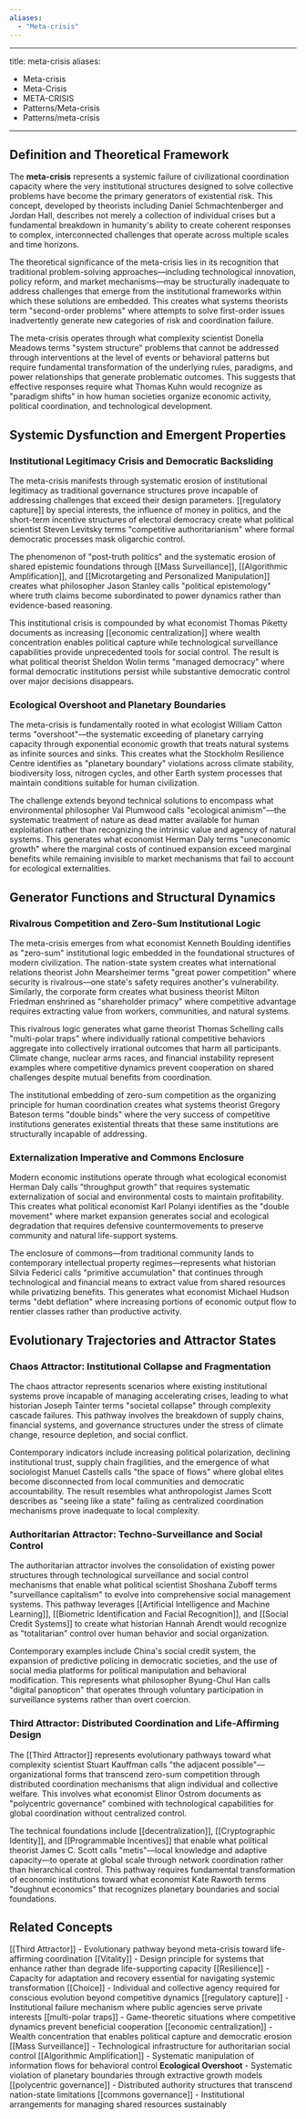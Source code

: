 ```yaml
---
aliases:
  - "Meta-crisis"
---
```



---
title: meta-crisis
aliases:
  - Meta-crisis
  - Meta-Crisis
  - META-CRISIS
  - Patterns/Meta-crisis
  - Patterns/meta-crisis
---

## Definition and Theoretical Framework

The **meta-crisis** represents a systemic failure of civilizational coordination capacity where the very institutional structures designed to solve collective problems have become the primary generators of existential risk. This concept, developed by theorists including Daniel Schmachtenberger and Jordan Hall, describes not merely a collection of individual crises but a fundamental breakdown in humanity's ability to create coherent responses to complex, interconnected challenges that operate across multiple scales and time horizons.

The theoretical significance of the meta-crisis lies in its recognition that traditional problem-solving approaches—including technological innovation, policy reform, and market mechanisms—may be structurally inadequate to address challenges that emerge from the institutional frameworks within which these solutions are embedded. This creates what systems theorists term "second-order problems" where attempts to solve first-order issues inadvertently generate new categories of risk and coordination failure.

The meta-crisis operates through what complexity scientist Donella Meadows terms "system structure" problems that cannot be addressed through interventions at the level of events or behavioral patterns but require fundamental transformation of the underlying rules, paradigms, and power relationships that generate problematic outcomes. This suggests that effective responses require what Thomas Kuhn would recognize as "paradigm shifts" in how human societies organize economic activity, political coordination, and technological development.

## Systemic Dysfunction and Emergent Properties

### Institutional Legitimacy Crisis and Democratic Backsliding

The meta-crisis manifests through systematic erosion of institutional legitimacy as traditional governance structures prove incapable of addressing challenges that exceed their design parameters. [[regulatory capture]] by special interests, the influence of money in politics, and the short-term incentive structures of electoral democracy create what political scientist Steven Levitsky terms "competitive authoritarianism" where formal democratic processes mask oligarchic control.

The phenomenon of "post-truth politics" and the systematic erosion of shared epistemic foundations through [[Mass Surveillance]], [[Algorithmic Amplification]], and [[Microtargeting and Personalized Manipulation]] creates what philosopher Jason Stanley calls "political epistemology" where truth claims become subordinated to power dynamics rather than evidence-based reasoning.

This institutional crisis is compounded by what economist Thomas Piketty documents as increasing [[economic centralization]] where wealth concentration enables political capture while technological surveillance capabilities provide unprecedented tools for social control. The result is what political theorist Sheldon Wolin terms "managed democracy" where formal democratic institutions persist while substantive democratic control over major decisions disappears.

### Ecological Overshoot and Planetary Boundaries

The meta-crisis is fundamentally rooted in what ecologist William Catton terms "overshoot"—the systematic exceeding of planetary carrying capacity through exponential economic growth that treats natural systems as infinite sources and sinks. This creates what the Stockholm Resilience Centre identifies as "planetary boundary" violations across climate stability, biodiversity loss, nitrogen cycles, and other Earth system processes that maintain conditions suitable for human civilization.

The challenge extends beyond technical solutions to encompass what environmental philosopher Val Plumwood calls "ecological animism"—the systematic treatment of nature as dead matter available for human exploitation rather than recognizing the intrinsic value and agency of natural systems. This generates what economist Herman Daly terms "uneconomic growth" where the marginal costs of continued expansion exceed marginal benefits while remaining invisible to market mechanisms that fail to account for ecological externalities.

## Generator Functions and Structural Dynamics

### Rivalrous Competition and Zero-Sum Institutional Logic

The meta-crisis emerges from what economist Kenneth Boulding identifies as "zero-sum" institutional logic embedded in the foundational structures of modern civilization. The nation-state system creates what international relations theorist John Mearsheimer terms "great power competition" where security is rivalrous—one state's safety requires another's vulnerability. Similarly, the corporate form creates what business theorist Milton Friedman enshrined as "shareholder primacy" where competitive advantage requires extracting value from workers, communities, and natural systems.

This rivalrous logic generates what game theorist Thomas Schelling calls "multi-polar traps" where individually rational competitive behaviors aggregate into collectively irrational outcomes that harm all participants. Climate change, nuclear arms races, and financial instability represent examples where competitive dynamics prevent cooperation on shared challenges despite mutual benefits from coordination.

The institutional embedding of zero-sum competition as the organizing principle for human coordination creates what systems theorist Gregory Bateson terms "double binds" where the very success of competitive institutions generates existential threats that these same institutions are structurally incapable of addressing.

### Externalization Imperative and Commons Enclosure

Modern economic institutions operate through what ecological economist Herman Daly calls "throughput growth" that requires systematic externalization of social and environmental costs to maintain profitability. This creates what political economist Karl Polanyi identifies as the "double movement" where market expansion generates social and ecological degradation that requires defensive countermovements to preserve community and natural life-support systems.

The enclosure of commons—from traditional community lands to contemporary intellectual property regimes—represents what historian Silvia Federici calls "primitive accumulation" that continues through technological and financial means to extract value from shared resources while privatizing benefits. This generates what economist Michael Hudson terms "debt deflation" where increasing portions of economic output flow to rentier classes rather than productive activity.

## Evolutionary Trajectories and Attractor States

### Chaos Attractor: Institutional Collapse and Fragmentation

The chaos attractor represents scenarios where existing institutional systems prove incapable of managing accelerating crises, leading to what historian Joseph Tainter terms "societal collapse" through complexity cascade failures. This pathway involves the breakdown of supply chains, financial systems, and governance structures under the stress of climate change, resource depletion, and social conflict.

Contemporary indicators include increasing political polarization, declining institutional trust, supply chain fragilities, and the emergence of what sociologist Manuel Castells calls "the space of flows" where global elites become disconnected from local communities and democratic accountability. The result resembles what anthropologist James Scott describes as "seeing like a state" failing as centralized coordination mechanisms prove inadequate to local complexity.

### Authoritarian Attractor: Techno-Surveillance and Social Control

The authoritarian attractor involves the consolidation of existing power structures through technological surveillance and social control mechanisms that enable what political scientist Shoshana Zuboff terms "surveillance capitalism" to evolve into comprehensive social management systems. This pathway leverages [[Artificial Intelligence and Machine Learning]], [[Biometric Identification and Facial Recognition]], and [[Social Credit Systems]] to create what historian Hannah Arendt would recognize as "totalitarian" control over human behavior and social organization.

Contemporary examples include China's social credit system, the expansion of predictive policing in democratic societies, and the use of social media platforms for political manipulation and behavioral modification. This represents what philosopher Byung-Chul Han calls "digital panopticon" that operates through voluntary participation in surveillance systems rather than overt coercion.

### Third Attractor: Distributed Coordination and Life-Affirming Design

The [[Third Attractor]] represents evolutionary pathways toward what complexity scientist Stuart Kauffman calls "the adjacent possible"—organizational forms that transcend zero-sum competition through distributed coordination mechanisms that align individual and collective welfare. This involves what economist Elinor Ostrom documents as "polycentric governance" combined with technological capabilities for global coordination without centralized control.

The technical foundations include [[decentralization]], [[Cryptographic Identity]], and [[Programmable Incentives]] that enable what political theorist James C. Scott calls "metis"—local knowledge and adaptive capacity—to operate at global scale through network coordination rather than hierarchical control. This pathway requires fundamental transformation of economic institutions toward what economist Kate Raworth terms "doughnut economics" that recognizes planetary boundaries and social foundations.

## Related Concepts

[[Third Attractor]] - Evolutionary pathway beyond meta-crisis toward life-affirming coordination
[[Vitality]] - Design principle for systems that enhance rather than degrade life-supporting capacity
[[Resilience]] - Capacity for adaptation and recovery essential for navigating systemic transformation
[[Choice]] - Individual and collective agency required for conscious evolution beyond competitive dynamics
[[regulatory capture]] - Institutional failure mechanism where public agencies serve private interests
[[multi-polar traps]] - Game-theoretic situations where competitive dynamics prevent beneficial cooperation
[[economic centralization]] - Wealth concentration that enables political capture and democratic erosion
[[Mass Surveillance]] - Technological infrastructure for authoritarian social control
[[Algorithmic Amplification]] - Systematic manipulation of information flows for behavioral control
**Ecological Overshoot** - Systematic violation of planetary boundaries through extractive growth models
[[polycentric governance]] - Distributed authority structures that transcend nation-state limitations
[[commons governance]] - Institutional arrangements for managing shared resources sustainably
